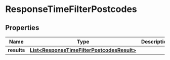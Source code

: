 
# ResponseTimeFilterPostcodes

## Properties
Name | Type | Description | Notes
------------ | ------------- | ------------- | -------------
**results** | [**List&lt;ResponseTimeFilterPostcodesResult&gt;**](ResponseTimeFilterPostcodesResult.md) |  | 



